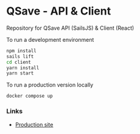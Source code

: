 # QSave - API & Client

Repository for QSave API (SailsJS) & Client (React)

To run a development environment

```bash
npm install
sails lift
cd client
yarn install
yarn start
```

To run a production version locally

`docker compose up`

### Links

- [Production site](https://qsave.now.sh)
